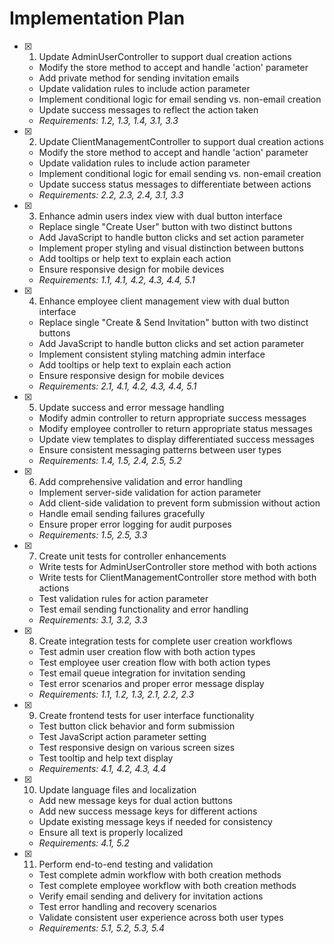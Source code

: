 # Implementation Plan

- [x] 1. Update AdminUserController to support dual creation actions
  - Modify the store method to accept and handle 'action' parameter
  - Add private method for sending invitation emails
  - Update validation rules to include action parameter
  - Implement conditional logic for email sending vs. non-email creation
  - Update success messages to reflect the action taken
  - _Requirements: 1.2, 1.3, 1.4, 3.1, 3.3_

- [x] 2. Update ClientManagementController to support dual creation actions
  - Modify the store method to accept and handle 'action' parameter
  - Update validation rules to include action parameter
  - Implement conditional logic for email sending vs. non-email creation
  - Update success status messages to differentiate between actions
  - _Requirements: 2.2, 2.3, 2.4, 3.1, 3.3_

- [x] 3. Enhance admin users index view with dual button interface
  - Replace single "Create User" button with two distinct buttons
  - Add JavaScript to handle button clicks and set action parameter
  - Implement proper styling and visual distinction between buttons
  - Add tooltips or help text to explain each action
  - Ensure responsive design for mobile devices
  - _Requirements: 1.1, 4.1, 4.2, 4.3, 4.4, 5.1_

- [x] 4. Enhance employee client management view with dual button interface
  - Replace single "Create & Send Invitation" button with two distinct buttons
  - Add JavaScript to handle button clicks and set action parameter
  - Implement consistent styling matching admin interface
  - Add tooltips or help text to explain each action
  - Ensure responsive design for mobile devices
  - _Requirements: 2.1, 4.1, 4.2, 4.3, 4.4, 5.1_

- [x] 5. Update success and error message handling
  - Modify admin controller to return appropriate success messages
  - Modify employee controller to return appropriate status messages
  - Update view templates to display differentiated success messages
  - Ensure consistent messaging patterns between user types
  - _Requirements: 1.4, 1.5, 2.4, 2.5, 5.2_

- [x] 6. Add comprehensive validation and error handling
  - Implement server-side validation for action parameter
  - Add client-side validation to prevent form submission without action
  - Handle email sending failures gracefully
  - Ensure proper error logging for audit purposes
  - _Requirements: 1.5, 2.5, 3.3_

- [x] 7. Create unit tests for controller enhancements
  - Write tests for AdminUserController store method with both actions
  - Write tests for ClientManagementController store method with both actions
  - Test validation rules for action parameter
  - Test email sending functionality and error handling
  - _Requirements: 3.1, 3.2, 3.3_

- [x] 8. Create integration tests for complete user creation workflows
  - Test admin user creation flow with both action types
  - Test employee user creation flow with both action types
  - Test email queue integration for invitation sending
  - Test error scenarios and proper error message display
  - _Requirements: 1.1, 1.2, 1.3, 2.1, 2.2, 2.3_

- [x] 9. Create frontend tests for user interface functionality
  - Test button click behavior and form submission
  - Test JavaScript action parameter setting
  - Test responsive design on various screen sizes
  - Test tooltip and help text display
  - _Requirements: 4.1, 4.2, 4.3, 4.4_

- [x] 10. Update language files and localization
  - Add new message keys for dual action buttons
  - Add new success message keys for different actions
  - Update existing message keys if needed for consistency
  - Ensure all text is properly localized
  - _Requirements: 4.1, 5.2_

- [x] 11. Perform end-to-end testing and validation
  - Test complete admin workflow with both creation methods
  - Test complete employee workflow with both creation methods
  - Verify email sending and delivery for invitation actions
  - Test error handling and recovery scenarios
  - Validate consistent user experience across both user types
  - _Requirements: 5.1, 5.2, 5.3, 5.4_

